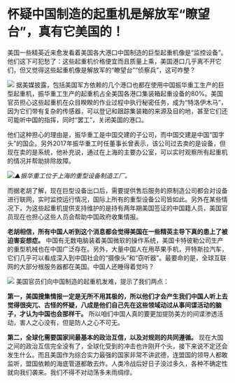 # 怀疑中国制造的起重机是解放军“瞭望台”，真有它美国的！

美国一些精英近来愈发看着美国各大港口中国制造的巨型起重机像是“监控设备”。他们这下可犯愁了：这些起重机价格便宜而且质量上乘，美国港口几乎离不开它们，但又觉得这些起重机像是解放军的“瞭望台”“侦察兵”，这可咋整？

![](https://inews.gtimg.com/newsapp_bt/0/15715993768/1000)
据美媒披露，包括美国军方依赖的几个港口也都在使用中国振华重工生产的巨型起重机，振华重工生产的起重机占全美国各港口集装箱起重设备的80%。美国官员担心这些起重机在众目睽睽的作业过程中执行秘密任务，成为“特洛伊木马”，因为它们带有复杂的传感器，可以登记和跟踪集装箱的来源及目的地，甚至它们还可能听中国的指挥，同时“罢工”，关闭美国的港口。

他们这种担心的理由是，振华重工是中国交建的子公司，而中国交建是中国“国字头”的国企。另外2017年振华重工时任董事长曾表示，该公司过去卖的是设备，但现在卖的是系统，他补充说，通过在上海的主要办公室，可以实时观察所有起重机的情况并帮助排除故障。

![](https://inews.gtimg.com/newsapp_bt/0/15715993771/1000)_▲振华重工位于上海的重型设备制造工厂。_

而据老胡了解，现在巨型设备出口后，需要提供售后服务的原制造公司都会对设备进行联网，实时监控运行情况，国际上所有的重型设备公司皆如此。另外在某些情况下，为这些起重机提供支持维护的是持有两年期美国签证的中国籍人员，美国官员现在也担心这些人员会帮助中国政府收集情报。

**老胡相信，所有中国人听到这个消息都会觉得美国在一些精英主导下真的患上了被迫害妄想症。**
中国有无数电脑装着美国微软的操作系统，美国卡特彼勒公司生产的重型机械也在中国广泛存在。另外，大量中国人在用苹果手机，开特斯拉汽车，它们几乎可以看成深入到中国社会的“摄像头”和“窃听器”。最要命的是，全球互联网的大部分根服务器都在美国。中国人还睡得着觉吗？

![](https://inews.gtimg.com/newsapp_bt/0/15715993774/1000)
美国官员们向中国制造的起重机发难，提示了我们两点：

**第一，美国搜集情报一定是无所不用其极的，所以他们才会产生我们中国人听上去觉得很突兀、古怪的怀疑，八成是他们自己先在这些领域动过从事间谍活动的脑子，才认为中国也会那样干。**
所以咱们中国人真的要更加提防美方的间谍渗透活动，害人之心没有，但是防人之心不可无。

**第二，全球化需要国家间最基本的政治互信，以及对规则的共同遵循。**
现在大国之间的政治互信完全没有了，全球化受到的冲击也许刚开个头，接下来说不定还会发生什么。而且美国作为综合实力最强的国家非常不讲武德，连盟国的领导人都敢监听，盟国依赖的海底管道都敢去炸。人类冷战后好日子没过多久，各种不确定性就向我们袭来。我们不得不对动荡多未雨绸缪。

